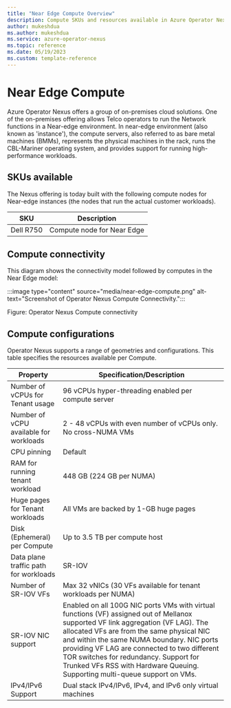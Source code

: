 ```yaml
---
title: "Near Edge Compute Overview"
description: Compute SKUs and resources available in Azure Operator Nexus Near Edge.
author: mukeshdua
ms.author: mukeshdua
ms.service: azure-operator-nexus
ms.topic: reference
ms.date: 05/19/2023
ms.custom: template-reference
---
```


# Near Edge Compute

Azure Operator Nexus offers a group of on-premises cloud solutions. One of the on-premises offering allows Telco operators to run the Network functions in a Near-edge environment. In near-edge environment (also known as 'instance'), the compute servers, also referred to as bare metal machines (BMMs), represents the physical machines in the rack, runs the CBL-Mariner operating system, and provides support for running high-performance workloads.

## SKUs available

The Nexus offering is today built with the following compute nodes for Near-edge instances (the nodes that run the actual customer workloads).

| SKU                     | Description                            |
| ----------------------- | -------------------------------------- |
| Dell R750               | Compute node for Near Edge             |

## Compute connectivity

This diagram shows the connectivity model followed by computes in the Near Edge model:

:::image type="content" source="media/near-edge-compute.png" alt-text="Screenshot of Operator Nexus Compute Connectivity.":::

Figure: Operator Nexus Compute connectivity

## Compute configurations

Operator Nexus supports a range of geometries and configurations. This table specifies the resources available per Compute.

| Property                               | Specification/Description |
| -------------------------------------- | -------------------------|
| Number of vCPUs for Tenant usage       | 96 vCPUs hyper-threading enabled per compute server |
| Number of vCPU available for workloads | 2 - 48 vCPUs with even number of vCPUs only. No cross-NUMA VMs |
| CPU pinning                            | Default |
| RAM for running tenant workload        | 448 GB (224 GB per NUMA)  |
| Huge pages for Tenant workloads        | All VMs are backed by 1-GB huge pages |
| Disk (Ephemeral) per Compute           | Up to 3.5 TB per compute host |
| Data plane traffic path for workloads  | SR-IOV |
| Number of SR-IOV VFs                   | Max 32 vNICs (30 VFs available for tenant workloads per NUMA) |
| SR-IOV NIC support                     | Enabled on all 100G NIC ports VMs with virtual functions (VF) assigned out of Mellanox supported VF link aggregation (VF LAG). The allocated VFs are from the same physical NIC and within the same NUMA boundary. NIC ports providing VF LAG are connected to two different TOR switches for redundancy. Support for Trunked VFs RSS with Hardware Queuing. Supporting multi-queue support on VMs. |
| IPv4/IPv6 Support                      | Dual stack IPv4/IPv6, IPv4, and IPv6 only virtual machines |
